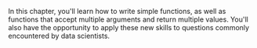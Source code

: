  In this chapter, you'll learn how to write simple functions, as well as functions that accept multiple arguments and return multiple values. You'll also have the opportunity to apply these new skills to questions commonly encountered by data scientists. 
